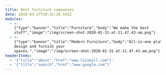 ```yaml
---
title: Best furniture companies
date: 2019-03-17T19:31:20.591Z
modules:
  - >-
    {"type":"banner","title":"Furniture","body":"We make the best
    stuff","image":"/img/screen-shot-2020-01-31-at-11.47.43-am.png"}
  - >-
    {"type":"banner","title":"Modern Furniture","body":"All-in-one platform to
    design and furnish your
    spaces.","image":"/img/screen-shot-2020-01-31-at-11.47.43-am.png"}
headerItems:
  - '{"title":"about","href":"www.luisball.com"}'
  - '{"title":"search","href":"www.google.com"}'
---
```


